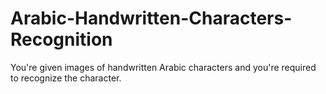 # Arabic-Handwritten-Characters-Recognition
You're given images of handwritten Arabic characters and you're required to recognize the character.
